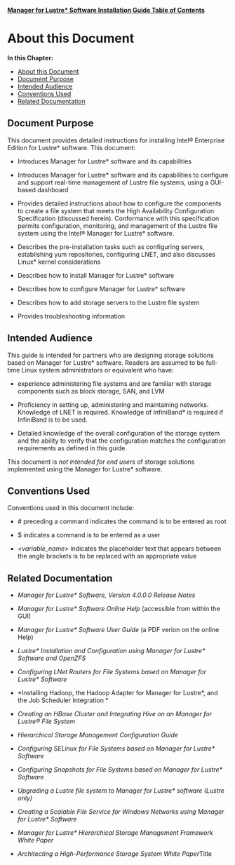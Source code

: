 [**Manager for Lustre\* Software Installation Guide Table of Contents**](ig_TOC.md)
# About this Document

**In this Chapter:**

- [About this Document](#about-this-document)
- [Document Purpose](#document-purpose)
- [Intended Audience](#intended-audience)
- [Conventions Used](#conventions-used)
- [Related Documentation](#related-documentation)

Document Purpose
----------------

This document provides detailed instructions for installing Intel®
Enterprise Edition for Lustre\* software. This document:

-   Introduces Manager for Lustre\* software and its capabilities

-   Introduces Manager for Lustre\* software and its
     capabilities to configure and support real-time management of
     Lustre file systems, using a GUI-based dashboard

-   Provides detailed instructions about how to configure the components
     to create a file system that meets the High Availability
     Configuration Specification (discussed herein). Conformance with
     this specification permits configuration, monitoring, and
     management of the Lustre file system using the Intel® Manager for
     Lustre\* software.

-   Describes the pre-installation tasks such as configuring servers,
     establishing yum repositories, configuring LNET, and also
     discusses Linux\* kernel considerations

-   Describes how to install Manager for Lustre\*
     software

-   Describes how to configure Manager for Lustre\* software

-   Describes how to add storage servers to the Lustre file system

-   Provides troubleshooting information

Intended Audience
-----------------

This guide is intended for partners who are designing storage solutions
based on Manager for Lustre\* software. Readers are
assumed to be full-time Linux system administrators or equivalent who
have:

-   experience administering file systems and are familiar with storage
    components such as block storage, SAN, and LVM

-   Proficiency in setting up, administering and maintaining networks.
    Knowledge of LNET is required. Knowledge of InfiniBand\* is required
    if InfiniBand is to be used.

-   Detailed knowledge of the overall configuration of the storage
    system and the ability to verify that the configuration matches the
    configuration requirements as defined in this guide.

This document is *not intended for end users* of storage solutions
implemented using the Manager for Lustre\* software.

Conventions Used
----------------

Conventions used in this document include:

-   \# preceding a command indicates the command is to be entered as
    root

-   \$ indicates a command is to be entered as a user

-   *&lt;variable\_name&gt;* indicates the placeholder text that appears
    between the angle brackets is to be replaced with an appropriate
    value

Related Documentation
---------------------

-   *Manager for Lustre\* Software, Version 4.0.0.0
    Release Notes*

-   *Manager for Lustre\* Software Online Help* (accessible from
    within the GUI)

-   *Manager for Lustre\* Software User Guide* (a PDF verion on
    the online Help)

-   *Lustre\* Installation and Configuration using Manager for
    Lustre\* Software and OpenZFS*

-   *Configuring LNet Routers for File Systems based on Manager for
    Lustre\* Software*

-   *Installing Hadoop, the Hadoop Adapter for Manager for Lustre\*,
    and the Job Scheduler Integration *

-   *Creating an HBase Cluster and Integrating Hive on an Manager for
    Lustre® File System*

-   *Hierarchical Storage Management Configuration Guide*

-   *Configuring SELinux for File Systems based on Manager for
    Lustre\* Software*

-   *Configuring Snapshots for File Systems based on Manager for
    Lustre\* Software*

-   *Upgrading a Lustre file system to Manager for
    Lustre\* software (Lustre only)*

-   *Creating a Scalable File Service for Windows Networks using Manager for Lustre\* Software*

-   *Manager for Lustre\* Hierarchical Storage Management Framework
    White Paper*

-   *Architecting a High-Performance Storage System White Paper*Title


